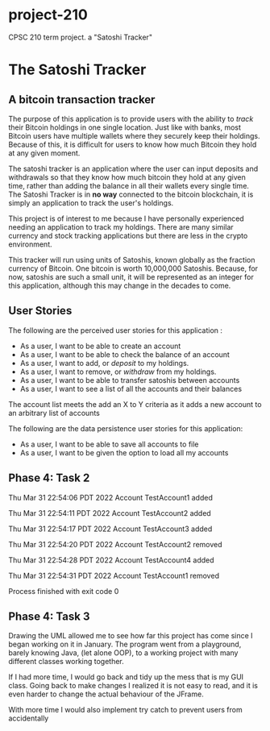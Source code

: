 # project-210
CPSC 210 term project. a "Satoshi Tracker"
# The Satoshi Tracker

## A bitcoin transaction tracker


The purpose of this application is to provide users with the ability to *track* their  Bitcoin holdings in
one single location. Just like with banks, most Bitcoin users have multiple wallets where they securely keep their
holdings. Because of this, it is difficult for users to know how much Bitcoin they hold at any given moment. 

The satoshi tracker is an application where the user can input deposits and withdrawals so that they know how much 
bitcoin they hold at any given time, rather than adding the balance in all their wallets every single time. The Satoshi
Tracker is in **no way** connected to the bitcoin blockchain, it is simply an application to track the user's holdings. 

This project is of interest to me because I have personally experienced needing an application to track my holdings.
There are many similar currency and stock tracking applications but there are less in the crypto environment. 

This tracker will run using units of Satoshis, known globally as the fraction currency of Bitcoin. One bitcoin is worth 
10,000,000 Satoshis. Because, for now, satoshis are such a small unit, it will be represented as an integer for this 
application, although this may change in the decades to come. 

## User Stories

The following are the perceived user stories for this application :
- As a user, I want to be able to create an account
- As a user, I want to be able to check the balance of an account
- As a user, I want to add, or *deposit* to my holdings.
- As a user, I want to remove, or *withdraw* from my holdings.
- As a user, I want to be able to transfer satoshis between accounts
- As a user, I want to see a list of all the accounts and their balances

The account list meets the add an X to Y criteria as it adds a new account to an arbitrary list of 
accounts

The following are the data persistence user stories for this application:
- As a user, I want to be able to save all accounts to file
- As a user, I want to be given the option to load all my accounts 

## Phase 4: Task 2

Thu Mar 31 22:54:06 PDT 2022
Account TestAccount1 added

Thu Mar 31 22:54:11 PDT 2022
Account TestAccount2 added

Thu Mar 31 22:54:17 PDT 2022
Account TestAccount3 added

Thu Mar 31 22:54:20 PDT 2022
Account TestAccount2 removed

Thu Mar 31 22:54:28 PDT 2022
Account TestAccount4 added

Thu Mar 31 22:54:31 PDT 2022
Account TestAccount1 removed

Process finished with exit code 0

## Phase 4: Task 3

Drawing the UML allowed me to see how far this project has come since I began working on it in January.
The program went from a playground, barely knowing Java, (let alone OOP), to a working project with 
many different classes working together. 

If I had more time, I would go back and tidy up the mess that is my GUI class. Going back to make changes I 
realized it is not easy to read, and it is even harder to change the actual behaviour of the JFrame.

With more time I would also implement try catch to prevent users from accidentally 
